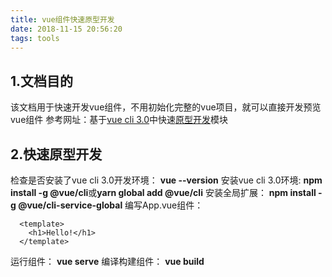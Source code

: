```yaml
---
title: vue组件快速原型开发
date: 2018-11-15 20:56:20
tags: tools
---
```

## 1.文档目的
该文档用于快速开发vue组件，不用初始化完整的vue项目，就可以直接开发预览vue组件
参考网址：基于[vue cli 3.0](https://cli.vuejs.org/zh/guide/)中快速[原型开发](https://cli.vuejs.org/zh/guide/prototyping.html)模块

## 2.快速原型开发
检查是否安装了vue cli 3.0开发环境： **vue --version**
安装vue cli 3.0环境: **npm install -g @vue/cli**或**yarn global add @vue/cli**
安装全局扩展： **npm install -g @vue/cli-service-global**
编写App.vue组件：
```
  <template>
    <h1>Hello!</h1>
  </template>
```
运行组件： **vue serve**
编译构建组件： **vue build**